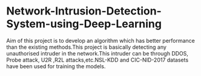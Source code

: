 # Network-Intrusion-Detection-System-using-Deep-Learning
Aim of this project is to develop an algorithm which has better performance than the existing methods.This project is basically detecting any unauthorised intruder in the network.This intruder can be through DDOS, Probe attack, U2R ,R2L attacks,etc.NSL-KDD and CIC-NID-2017 datasets have been used for training the models.
